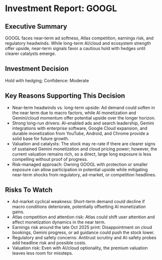 # Investment Report: GOOGL
## Executive Summary
GOOGL faces near-term ad softness, Atlas competition, earnings risk, and regulatory headwinds. While long-term AI/cloud and ecosystem strength offer upside, near-term signals favor a cautious hold with hedges until clearer catalysts emerge.

## Investment Decision
Hold with hedging; Confidence: Moderate

## Key Reasons Supporting This Decision
- Near-term headwinds vs. long-term upside: Ad demand could soften in the near term due to macro factors, while AI monetization and Gemini/cloud momentum offer potential upside over the longer horizon.
- Strong long-run drivers: AI-enabled ads and search leadership, Gemini integrations with enterprise software, Google Cloud expansion, and durable monetization from YouTube, Android, and Chrome provide a solid base for future growth.
- Valuation and catalysts: The stock may re-rate if there are clearer signs of sustained Gemini monetization and cloud pricing power; however, the current valuation remains rich, so a direct, large long exposure is less compelling without proof of progress.
- Risk-managed approach: Owning GOOGL with protection or smaller exposure can allow participation in potential upside while mitigating near-term shocks from regulatory, ad-market, or competition headlines.

## Risks To Watch
- Ad-market cyclical weakness: Short-term demand could decline if macro conditions deteriorate, potentially offsetting AI monetization gains.
- Atlas competition and attention risk: Atlas could shift user attention and affect monetization dynamics in the near term.
- Earnings risk around the late Oct 2025 print: Disappointment on cloud bookings, Gemini progress, or ad guidance could push the stock lower.
- Regulatory and safety concerns: Antitrust scrutiny and AI-safety probes add headline risk and possible costs.
- Valuation risk: Even with AI/cloud optionality, the premium valuation leaves less room for missteps.